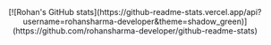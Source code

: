 <center>
[![Rohan's GitHub stats](https://github-readme-stats.vercel.app/api?username=rohansharma-developer&theme=shadow_green)](https://github.com/rohansharma-developer/github-readme-stats)
</center>
